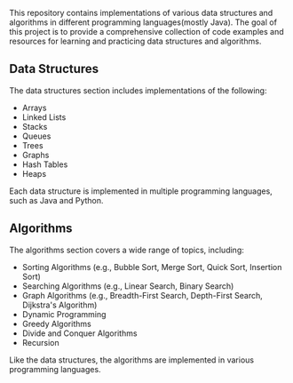 This repository contains implementations of various data structures and algorithms in different programming languages(mostly Java). The goal of this project is to provide a comprehensive collection of code examples and resources for learning and practicing data structures and algorithms.

## Data Structures
The data structures section includes implementations of the following:

* Arrays
* Linked Lists
* Stacks
* Queues
* Trees
* Graphs
* Hash Tables
* Heaps

Each data structure is implemented in multiple programming languages, such as Java and Python.

## Algorithms
The algorithms section covers a wide range of topics, including:

* Sorting Algorithms (e.g., Bubble Sort, Merge Sort, Quick Sort, Insertion Sort)
* Searching Algorithms (e.g., Linear Search, Binary Search)
* Graph Algorithms (e.g., Breadth-First Search, Depth-First Search, Dijkstra's Algorithm)
* Dynamic Programming
* Greedy Algorithms
* Divide and Conquer Algorithms
* Recursion

Like the data structures, the algorithms are implemented in various programming languages.

